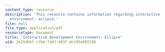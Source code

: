 ```yaml
---
content_type: resource
description: 'This resource contains information regarding interactive development
  environment: eclipse.'
file: null
file_type: application/pdf
resourcetype: Document
title: 'Interactive Development Environment: Eclipse'
uid: 2e15dbbf-cfb6-7dd3-d83f-dcc05a985198
---
```

